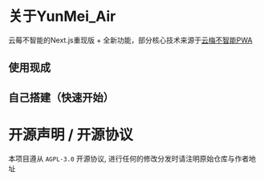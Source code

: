 # 关于YunMei_Air
云莓不智能的Next.js重现版 + 全新功能，部分核心技术来源于[云梅不智能PWA](https://github.com/zxy19/yunmei_unintelligent_pwa)

## 使用现成

## 自己搭建（快速开始）

# 开源声明 / 开源协议

本项目遵从 `AGPL-3.0` 开源协议, 进行任何的修改分发时请注明原始仓库与作者地址
